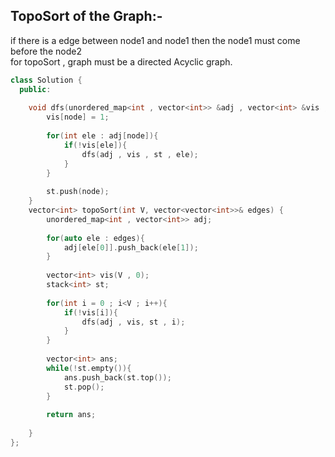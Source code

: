 ## TopoSort of the Graph:-
if there is a edge between node1 and node1 then the node1 must come before the node2  
for topoSort , graph must be a directed Acyclic graph.

```cpp
class Solution {
  public:
  
    void dfs(unordered_map<int , vector<int>> &adj , vector<int> &vis , stack<int> &st , int node){
        vis[node] = 1;
        
        for(int ele : adj[node]){
            if(!vis[ele]){
                dfs(adj , vis , st , ele);
            }
        }
        
        st.push(node);
    }
    vector<int> topoSort(int V, vector<vector<int>>& edges) {
        unordered_map<int , vector<int>> adj;
        
        for(auto ele : edges){
            adj[ele[0]].push_back(ele[1]);
        }
        
        vector<int> vis(V , 0);
        stack<int> st;
        
        for(int i = 0 ; i<V ; i++){
            if(!vis[i]){
                dfs(adj , vis, st , i);
            }
        }
        
        vector<int> ans;
        while(!st.empty()){
            ans.push_back(st.top());
            st.pop();
        }
        
        return ans;
        
    }
};

```
